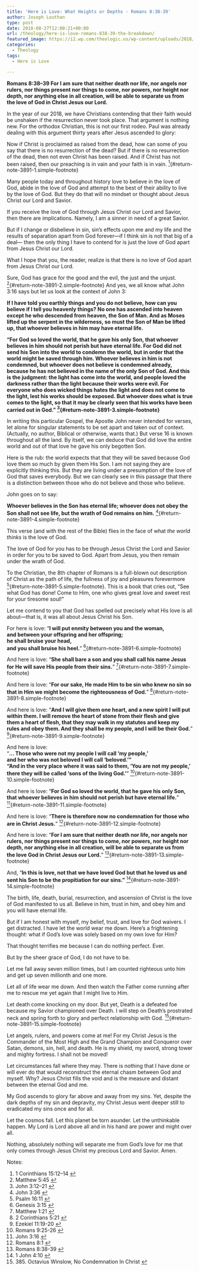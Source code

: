 ```yaml
---
title: 'Here is Love: What Heights or Depths - Romans 8:38-39'
author: Joseph Louthan
type: post
date: 2018-08-27T12:00:21+00:00
url: /theology/here-is-love-romans-838-39-the-breakdown/
featured_image: https://i2.wp.com/theologic.us/wp-content/uploads/2018/11/Mount_Everest_as_seen_from_Drukair2_PLW_edit.jpg?resize=825%2C510
categories:
  - Theology
tags:
  - Here is Love

---
```

**Romans 8:38–39 For I am sure that neither death nor life, nor angels nor rulers, nor things present nor things to come, nor powers, nor height nor depth, nor anything else in all creation, will be able to separate us from the love of God in Christ Jesus our Lord.**

In the year of our 2018, we have Christians contending that their faith would be unshaken if the resurrection never took place. That argument is nothing new. For the orthodox Christian, this is not our first rodeo. Paul was already dealing with this argument thirty years after Jesus ascended to glory:

Now if Christ is proclaimed as raised from the dead, how can some of you say that there is no resurrection of the dead? But if there is no resurrection of the dead, then not even Christ has been raised. And if Christ has not been raised, then our preaching is in vain and your faith is in vain. [<sup>1</sup>][1]{#return-note-3891-1.simple-footnote}

Many people today and throughout history love to believe in the love of God, abide in the love of God and attempt to the best of their ability to live by the love of God. But they do that will no mindset or thought about Jesus Christ our Lord and Savior.

If you receive the love of God through Jesus Christ our Lord and Savior, then there are implications. Namely, I am a sinner in need of a great Savior.

But if I change or disbelieve in sin, sin’s effects upon me and my life and the results of separation apart from God forever—if I think sin is not that big of a deal— then the only thing I have to contend for is just the love of God apart from Jesus Christ our Lord.

What I hope that you, the reader, realize is that there is no love of God apart from Jesus Christ our Lord.

Sure, God has grace for the good and the evil, the just and the unjust. [<sup>2</sup>][2]{#return-note-3891-2.simple-footnote} And yes, we all know what John 3:16 says but let us look at the context of John 3:

**If I have told you earthly things and you do not believe, how can you believe if I tell you heavenly things? No one has ascended into heaven except he who descended from heaven, the Son of Man. And as Moses lifted up the serpent in the wilderness, so must the Son of Man be lifted up, that whoever believes in him may have eternal life.**

**“For God so loved the world, that he gave his only Son, that whoever believes in him should not perish but have eternal life. For God did not send his Son into the world to condemn the world, but in order that the world might be saved through him. Whoever believes in him is not condemned, but whoever does not believe is condemned already, because he has not believed in the name of the only Son of God. And this is the judgment: the light has come into the world, and people loved the darkness rather than the light because their works were evil. For everyone who does wicked things hates the light and does not come to the light, lest his works should be exposed. But whoever does what is true comes to the light, so that it may be clearly seen that his works have been carried out in God.” [<sup>3</sup>][3]{#return-note-3891-3.simple-footnote}**

In writing this particular Gospel, the Apostle John never intended for verses, let alone for singular statements to be set apart and taken out of context. (Actually, no author, Biblical or otherwise, wants that.) But verse 16 is known throughout all the land. By itself, we can deduce that God did love the entire world and out of that love he gave his only begotten Son.

Here is the rub: the world expects that that they will be saved because God love them so much by given them His Son. I am not saying they are explicitly thinking this. But they are living under a presumption of the love of God that saves everybody. But we can clearly see in this passage that there is a distinction between those who do not believe and those who believe.

John goes on to say: 

**Whoever believes in the Son has eternal life; whoever does not obey the Son shall not see life, but the wrath of God remains on him.** [<sup>4</sup>][4]{#return-note-3891-4.simple-footnote}

This verse (and with the rest of the Bible) flies in the face of what _the world thinks_ is the love of God.

The love of God for you has to be through Jesus Christ the Lord and Savior in order for you to be saved to God. Apart from Jesus, you then remain under the wrath of God.

To the Christian, the 8th chapter of Romans is a full-blown out description of Christ as the path of life, the fullness of joy and pleasures forevermore [<sup>5</sup>][5]{#return-note-3891-5.simple-footnote}. This is a book that cries out, “See what God has done! Come to Him, one who gives great love and sweet rest for your tiresome soul!”

Let me contend to you that God has spelled out precisely what His love is all about—that is, it was all about Jesus Christ his Son.

For here is love: “**I will put enmity between you and the woman,**  
**and between your offspring and her offspring;**  
**he shall bruise your head,**  
**and you shall bruise his heel.**” [<sup>6</sup>][6]{#return-note-3891-6.simple-footnote}

And here is love: “**She shall <g class="gr_ gr\_4 gr-alert gr\_spell gr\_inline\_cards gr\_run\_anim ContextualSpelling ins-del" id="4" data-gr-id="4">bare</g> a son and you shall call his name Jesus for He will save His people from their sins.**” [<sup>7</sup>][7]{#return-note-3891-7.simple-footnote}

And here is love: “**For our sake, He made Him to be sin who knew no sin so that in Him we might become the righteousness of God.**” [<sup>8</sup>][8]{#return-note-3891-8.simple-footnote}

And here is love: “**And I will give them one heart, and a new spirit I will put within them. I will remove the heart of stone from their flesh and give them a heart of flesh, that they may walk in my statutes and keep my rules and obey them. And they shall be my people, and I will be their God.**” [<sup>9</sup>][9]{#return-note-3891-9.simple-footnote}

And here is love:   
“**… Those who were not my people I will call ‘my people,’**  
**and her who was not beloved I will call ‘beloved.’”**  
**“And in the very place where it was said to them, ‘You are not my people,’**  
**there they will be called ‘sons of the living God.’**” [<sup>10</sup>][10]{#return-note-3891-10.simple-footnote}

And here is love: “**For God so loved the world, that he gave his only Son, that whoever believes in him should not perish but have eternal life.**” [<sup>11</sup>][11]{#return-note-3891-11.simple-footnote}

And here is love: “**There is therefore now no condemnation for those who are in Christ Jesus.**” [<sup>12</sup>][12]{#return-note-3891-12.simple-footnote}

And here is love: “**For I am sure that neither death nor life, nor angels nor rulers, nor things present nor things to come, nor powers, nor height nor depth, nor anything else in all creation, will be able to separate us from the love God in Christ Jesus our Lord.**” [<sup>13</sup>][13]{#return-note-3891-13.simple-footnote}

And, &#8220;**In this is love, not that we have loved God but that he loved us and sent his Son to be the propitiation for our sins.&#8221;** [<sup>14</sup>][14]{#return-note-3891-14.simple-footnote}

The birth, life, death, burial, resurrection, and ascension of Christ is the love of God manifested to us all. Believe in him, trust in him, and obey him and you will have eternal life. 

But if I am honest with myself, my belief, trust, and love for God waivers. I get distracted. I have let the world wear me down. Here’s a frightening thought: what if God’s love was solely based on my own love for Him? 

That thought terrifies me because I can do nothing perfect. Ever.

But by the sheer grace of God, I do not have to be.

Let me fall away seven million times, but I am counted righteous unto him and get up seven millionth and one more.

Let all of life wear me down. And then watch the Father come running after me to rescue me yet again that I might live to Him.

Let death come knocking on my door. But yet, Death is a defeated foe because my Savior championed over Death. I will step on Death’s prostrated neck and spring forth to glory and perfect relationship with God. [<sup>15</sup>][15]{#return-note-3891-15.simple-footnote}

Let angels, rulers, and powers come at me! For my Christ Jesus is the Commander of the <g class="gr_ gr\_7 gr-alert gr\_gramm gr\_inline\_cards gr\_run\_anim Grammar multiReplace" id="7" data-gr-id="7">Most High</g> and the Grand Champion and Conqueror over Satan, demons, sin, hell, and death. He is my shield, my sword, <g class="gr_ gr\_6 gr-alert gr\_gramm gr\_inline\_cards gr\_run\_anim Grammar only-ins doubleReplace replaceWithoutSep" id="6" data-gr-id="6">strong</g> tower <g class="gr_ gr\_8 gr-alert gr\_gramm gr\_inline\_cards gr\_run\_anim Punctuation only-ins replaceWithoutSep" id="8" data-gr-id="8">and</g> mighty fortress. I shall not be moved!

Let circumstances fall where they may. There is nothing that I have done or will ever do that would reconstruct the eternal chasm between God and myself. Why? Jesus Christ fills the void and is the measure and distant between the eternal God and me.

My God ascends to glory far above and away from my sins. Yet, despite the dark depths of my sin and depravity, my Christ Jesus went deeper still to eradicated my sins once and for all.

Let the cosmos fall. Let this planet be torn asunder. Let the unthinkable happen. My Lord is Lord above all and in his hand are power and might over all.

Nothing, absolutely nothing will separate me from God’s love for me that only comes through Jesus Christ my precious Lord and Savior. Amen.

<div class="simple-footnotes">
  <p class="notes">
    Notes:
  </p>
  
  <ol>
    <li id="note-3891-1">
      1 Corinthians 15:12–14 <a href="#return-note-3891-1">&#8617;</a>
    </li>
    <li id="note-3891-2">
      Matthew 5:45 <a href="#return-note-3891-2">&#8617;</a>
    </li>
    <li id="note-3891-3">
      John 3:12–21 <a href="#return-note-3891-3">&#8617;</a>
    </li>
    <li id="note-3891-4">
      John 3:36 <a href="#return-note-3891-4">&#8617;</a>
    </li>
    <li id="note-3891-5">
      Psalm 16:11 <a href="#return-note-3891-5">&#8617;</a>
    </li>
    <li id="note-3891-6">
      Genesis 3:15 <a href="#return-note-3891-6">&#8617;</a>
    </li>
    <li id="note-3891-7">
      Matthew 1:21 <a href="#return-note-3891-7">&#8617;</a>
    </li>
    <li id="note-3891-8">
      2 Corinthians 5:21 <a href="#return-note-3891-8">&#8617;</a>
    </li>
    <li id="note-3891-9">
      Ezekiel 11:19-20 <a href="#return-note-3891-9">&#8617;</a>
    </li>
    <li id="note-3891-10">
      Romans 9:25-26 <a href="#return-note-3891-10">&#8617;</a>
    </li>
    <li id="note-3891-11">
      John 3:16 <a href="#return-note-3891-11">&#8617;</a>
    </li>
    <li id="note-3891-12">
      Romans 8:1 <a href="#return-note-3891-12">&#8617;</a>
    </li>
    <li id="note-3891-13">
      Romans 8:38-39 <a href="#return-note-3891-13">&#8617;</a>
    </li>
    <li id="note-3891-14">
      1 John 4:10 <a href="#return-note-3891-14">&#8617;</a>
    </li>
    <li id="note-3891-15">
      385. Octavius Winslow, No Condemnation In Christ <a href="#return-note-3891-15">&#8617;</a>
    </li>
  </ol>
</div>

 [1]: #note-3891-1 "1 Corinthians 15:12–14"
 [2]: #note-3891-2 "Matthew 5:45"
 [3]: #note-3891-3 "John 3:12–21"
 [4]: #note-3891-4 "John 3:36"
 [5]: #note-3891-5 "Psalm 16:11"
 [6]: #note-3891-6 "Genesis 3:15"
 [7]: #note-3891-7 "Matthew 1:21"
 [8]: #note-3891-8 "2 Corinthians 5:21"
 [9]: #note-3891-9 "Ezekiel 11:19-20"
 [10]: #note-3891-10 "Romans 9:25-26"
 [11]: #note-3891-11 "John 3:16"
 [12]: #note-3891-12 "Romans 8:1"
 [13]: #note-3891-13 "Romans 8:38-39"
 [14]: #note-3891-14 "1 John 4:10"
 [15]: #note-3891-15 "385. Octavius Winslow, No Condemnation In Christ"